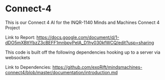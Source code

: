 # Connect-4

This is our Connect 4 AI for the INQR-1140 Minds and Machines Connect 4 Project

Link to Report:
https://docs.google.com/document/d/1-dDO5mXBttYbzZ3cBEFF1mnbpyPeIA_D1hy030kfWCQ/edit?usp=sharing


This code is built off the following dependencies hooking up to a server via websockets 

Link to Dependencies: 
https://github.com/exoRift/mindsmachines-connect4/blob/master/documentation/introduction.md
